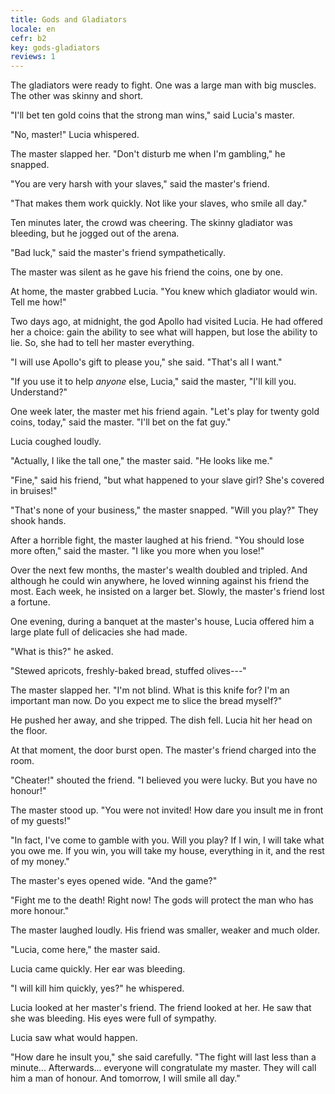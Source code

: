 ```yaml
---
title: Gods and Gladiators
locale: en
cefr: b2
key: gods-gladiators
reviews: 1
---
```


The gladiators were ready to fight. One was a large man with big muscles. The other was skinny and short.

"I'll bet ten gold coins that the strong man wins," said Lucia's master.

"No, master!" Lucia whispered.

The master slapped her. "Don't disturb me when I'm gambling," he snapped.

"You are very harsh with your slaves," said the master's friend.

"That makes them work quickly. Not like your slaves, who smile all day."

Ten minutes later, the crowd was cheering. The skinny gladiator was bleeding, but he jogged out of the arena. 

"Bad luck," said the master's friend sympathetically.

The master was silent as he gave his friend the coins, one by one.

At home, the master grabbed Lucia. "You knew which gladiator would win. Tell me how!"

Two days ago, at midnight, the god Apollo had visited Lucia. He had offered her a choice: gain the ability to see what will happen, but lose the ability to lie. So, she had to tell her master everything.

"I will use Apollo's gift to please you," she said. "That's all I want."

"If you use it to help *anyone* else, Lucia," said the master, "I'll kill you. Understand?"

One week later, the master met his friend again. "Let's play for twenty gold coins, today," said the master. "I'll bet on the fat guy."

Lucia coughed loudly.

"Actually, I like the tall one," the master said. "He looks like me."

"Fine," said his friend, "but what happened to your slave girl? She's covered in bruises!"

"That's none of your business," the master snapped. "Will you play?" They shook hands.

After a horrible fight, the master laughed at his friend. "You should lose more often," said the master. "I like you more when you lose!"

Over the next few months, the master's wealth doubled and tripled. And although he could win anywhere, he loved winning against his friend the most. Each week, he insisted on a larger bet. Slowly, the master's friend lost a fortune.

One evening, during a banquet at the master's house, Lucia offered him a large plate full of delicacies she had made.

"What is this?" he asked.

"Stewed apricots, freshly-baked bread, stuffed olives---"

The master slapped her. "I'm not blind. What is this knife for? I'm an important man now. Do you expect me to slice the bread myself?"

He pushed her away, and she tripped. The dish fell. Lucia hit her head on the floor.

At that moment, the door burst open. The master's friend charged into the room.

"Cheater!" shouted the friend. "I believed you were lucky. But you have no honour!"

The master stood up. "You were not invited! How dare you insult me in front of my guests!"

"In fact, I've come to gamble with you. Will you play? If I win, I will take what you owe me. If you win, you will take my house, everything in it, and the rest of my money."

The master's eyes opened wide. "And the game?"

"Fight me to the death! Right now! The gods will protect the man who has more honour."

The master laughed loudly. His friend was smaller, weaker and much older.

"Lucia, come here," the master said.

Lucia came quickly. Her ear was bleeding.

"I will kill him quickly, yes?" he whispered.

Lucia looked at her master's friend. The friend looked at her. He saw that she was bleeding. His eyes were full of sympathy.

Lucia saw what would happen.

"How dare he insult you," she said carefully. "The fight will last less than a minute... Afterwards... everyone will congratulate my master. They will call him a man of honour. And tomorrow, I will smile all day."